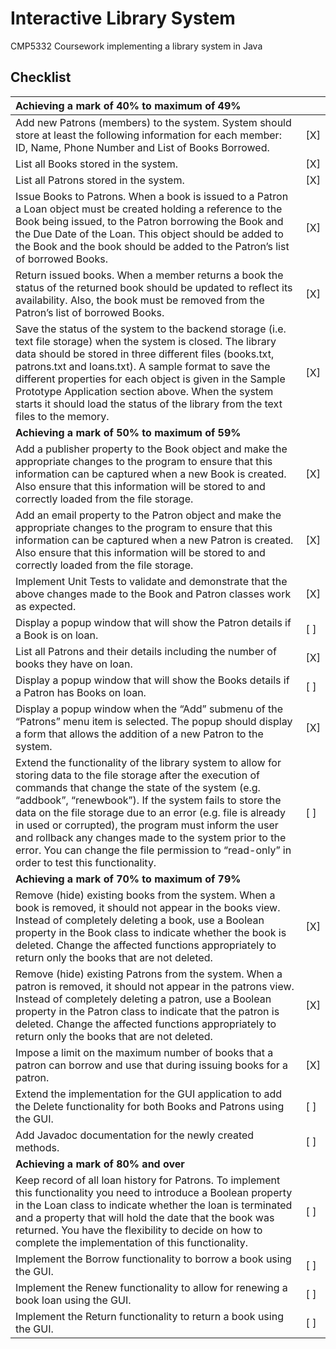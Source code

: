 # Interactive Library System
CMP5332 Coursework implementing a library system in Java


## Checklist
| **Achieving a mark of 40% to maximum of 49%**  |  |
|:-|-|
| Add new Patrons (members) to the system. System should store at least the following information for each member: ID, Name, Phone Number and List of Books Borrowed.| [X] |
| List all Books stored in the system.| [X] |
| List all Patrons stored in the system.| [X] |
| Issue Books to Patrons. When a book is issued to a Patron a Loan object must be created holding a reference to the Book being issued, to the Patron borrowing the Book and the Due Date of the Loan. This object should be added to the Book and the book should be added to the Patron’s list of borrowed Books. | [X] |
| Return issued books. When a member returns a book the status of the returned book should be updated to reflect its availability. Also, the book must be removed from the Patron’s list of borrowed Books. | [X] |
| Save the status of the system to the backend storage (i.e. text file storage) when the system is closed. The library data should be stored in three different files (books.txt, patrons.txt and loans.txt). A sample format to save the different properties for each object is given in the Sample Prototype Application section above. When the system starts it should load the status of the library from the text files to the memory. | [X] |
| **Achieving a mark of 50% to maximum of 59%**  |  |
| Add a publisher property to the Book object and make the appropriate changes to the program to ensure that this information can be captured when a new Book is created. Also ensure that this information will be stored to and correctly loaded from the file storage. | [X] |
| Add an email property to the Patron object and make the appropriate changes to the program to ensure that this information can be captured when a new Patron is created. Also ensure that this information will be stored to and correctly loaded from the file storage. | [X] |
| Implement Unit Tests to validate and demonstrate that the above changes made to the Book and Patron classes work as expected. | [X] |
| Display a popup window that will show the Patron details if a Book is on loan. | [ ] |
| List all Patrons and their details including the number of books they have on loan. | [X] |
| Display a popup window that will show the Books details if a Patron has Books on loan. | [ ] |
| Display a popup window when the “Add” submenu of the “Patrons” menu item is selected. The popup should display a form that allows the addition of a new Patron to the system. | [X] |
| Extend the functionality of the library system to allow for storing data to the file storage after the execution of commands that change the state of the system (e.g. “addbook”, “renewbook”). If the system fails to store the data on the file storage due to an error (e.g. file is already in used or corrupted), the program must inform the user and rollback any changes made to the system prior to the error. You can change the file permission to “read-only” in order to test this functionality. | [ ] |
| **Achieving a mark of 70% to maximum of 79%**  | |
| Remove (hide) existing books from the system. When a book is removed, it should not appear in the books view. Instead of completely deleting a book, use a Boolean property in the Book class to indicate whether the book is deleted. Change the affected functions appropriately to return only the books that are not deleted. | [X] |
| Remove (hide) existing Patrons from the system. When a patron is removed, it should not appear in the patrons view. Instead of completely deleting a patron, use a Boolean property in the Patron class to indicate that the patron is deleted. Change the affected functions appropriately to return only the books that are not deleted. | [X] |
| Impose a limit on the maximum number of books that a patron can borrow and use that during issuing books for a patron. | [X] |
| Extend the implementation for the GUI application to add the Delete functionality for both Books and Patrons using the GUI. | [ ] |
| Add Javadoc documentation for the newly created methods. | [ ] |
| **Achieving a mark of 80% and over**| |
| Keep record of all loan history for Patrons. To implement this functionality you need to introduce a Boolean property in the Loan class to indicate whether the loan is terminated and a property that will hold the date that the book was returned. You have the flexibility to decide on how to complete the implementation of this functionality. | [ ] |
| Implement the Borrow functionality to borrow a book using the GUI. | [ ] |
| Implement the Renew functionality to allow for renewing a book loan using the GUI. | [ ] |
| Implement the Return functionality to return a book using the GUI. | [ ] |
